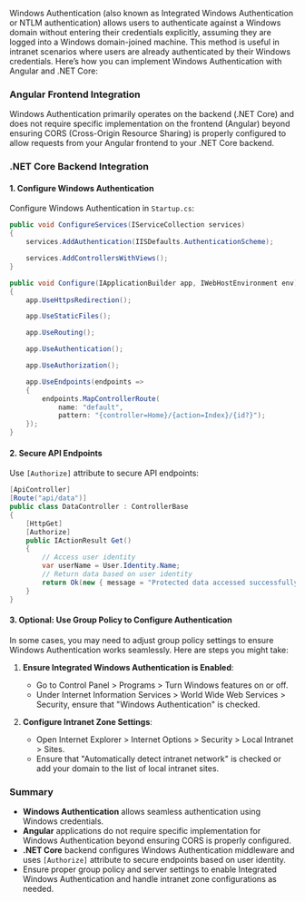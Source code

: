 Windows Authentication (also known as Integrated Windows Authentication or NTLM authentication) allows users to authenticate against a Windows domain without entering their credentials explicitly, assuming they are logged into a Windows domain-joined machine. This method is useful in intranet scenarios where users are already authenticated by their Windows credentials. Here’s how you can implement Windows Authentication with Angular and .NET Core:

### Angular Frontend Integration

Windows Authentication primarily operates on the backend (.NET Core) and does not require specific implementation on the frontend (Angular) beyond ensuring CORS (Cross-Origin Resource Sharing) is properly configured to allow requests from your Angular frontend to your .NET Core backend.

### .NET Core Backend Integration

#### 1. Configure Windows Authentication

Configure Windows Authentication in `Startup.cs`:

```csharp
public void ConfigureServices(IServiceCollection services)
{
    services.AddAuthentication(IISDefaults.AuthenticationScheme);

    services.AddControllersWithViews();
}

public void Configure(IApplicationBuilder app, IWebHostEnvironment env)
{
    app.UseHttpsRedirection();

    app.UseStaticFiles();

    app.UseRouting();

    app.UseAuthentication();

    app.UseAuthorization();

    app.UseEndpoints(endpoints =>
    {
        endpoints.MapControllerRoute(
            name: "default",
            pattern: "{controller=Home}/{action=Index}/{id?}");
    });
}
```

#### 2. Secure API Endpoints

Use `[Authorize]` attribute to secure API endpoints:

```csharp
[ApiController]
[Route("api/data")]
public class DataController : ControllerBase
{
    [HttpGet]
    [Authorize]
    public IActionResult Get()
    {
        // Access user identity
        var userName = User.Identity.Name;
        // Return data based on user identity
        return Ok(new { message = "Protected data accessed successfully", userName });
    }
}
```

#### 3. Optional: Use Group Policy to Configure Authentication

In some cases, you may need to adjust group policy settings to ensure Windows Authentication works seamlessly. Here are steps you might take:

1. **Ensure Integrated Windows Authentication is Enabled**:
   - Go to Control Panel > Programs > Turn Windows features on or off.
   - Under Internet Information Services > World Wide Web Services > Security, ensure that "Windows Authentication" is checked.

2. **Configure Intranet Zone Settings**:
   - Open Internet Explorer > Internet Options > Security > Local Intranet > Sites.
   - Ensure that "Automatically detect intranet network" is checked or add your domain to the list of local intranet sites.

### Summary

- **Windows Authentication** allows seamless authentication using Windows credentials.
- **Angular** applications do not require specific implementation for Windows Authentication beyond ensuring CORS is properly configured.
- **.NET Core** backend configures Windows Authentication middleware and uses `[Authorize]` attribute to secure endpoints based on user identity.
- Ensure proper group policy and server settings to enable Integrated Windows Authentication and handle intranet zone configurations as needed.
